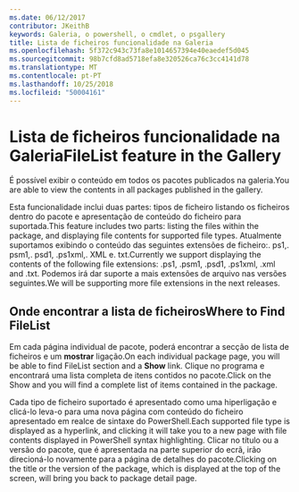 ```yaml
---
ms.date: 06/12/2017
contributor: JKeithB
keywords: Galeria, o powershell, o cmdlet, o psgallery
title: Lista de ficheiros funcionalidade na Galeria
ms.openlocfilehash: 5f372c943c73fa8e1014657394e40eaedef5d045
ms.sourcegitcommit: 98b7cfd8ad5718efa8e320526ca76c3cc4141d78
ms.translationtype: MT
ms.contentlocale: pt-PT
ms.lasthandoff: 10/25/2018
ms.locfileid: "50004161"
---
```

# <a name="filelist-feature-in-the-gallery"></a><span data-ttu-id="ea1c3-103">Lista de ficheiros funcionalidade na Galeria</span><span class="sxs-lookup"><span data-stu-id="ea1c3-103">FileList feature in the Gallery</span></span>

<span data-ttu-id="ea1c3-104">É possível exibir o conteúdo em todos os pacotes publicados na galeria.</span><span class="sxs-lookup"><span data-stu-id="ea1c3-104">You are able to view the contents in all packages published in the gallery.</span></span>

<span data-ttu-id="ea1c3-105">Esta funcionalidade inclui duas partes: tipos de ficheiro listando os ficheiros dentro do pacote e apresentação de conteúdo do ficheiro para suportada.</span><span class="sxs-lookup"><span data-stu-id="ea1c3-105">This feature includes two parts: listing the files within the package, and displaying file contents for supported file types.</span></span> <span data-ttu-id="ea1c3-106">Atualmente suportamos exibindo o conteúdo das seguintes extensões de ficheiro:. ps1,. psm1,. psd1, .ps1xml,. XML e. txt.</span><span class="sxs-lookup"><span data-stu-id="ea1c3-106">Currently we support displaying the contents of the following file extensions: .ps1, .psm1, .psd1, .ps1xml, .xml and .txt.</span></span> <span data-ttu-id="ea1c3-107">Podemos irá dar suporte a mais extensões de arquivo nas versões seguintes.</span><span class="sxs-lookup"><span data-stu-id="ea1c3-107">We will be supporting more file extensions in the next releases.</span></span>

## <a name="where-to-find-filelist"></a><span data-ttu-id="ea1c3-108">Onde encontrar a lista de ficheiros</span><span class="sxs-lookup"><span data-stu-id="ea1c3-108">Where to Find FileList</span></span>

<span data-ttu-id="ea1c3-109">Em cada página individual de pacote, poderá encontrar a secção de lista de ficheiros e um **mostrar** ligação.</span><span class="sxs-lookup"><span data-stu-id="ea1c3-109">On each individual package page, you will be able to find FileList section and a **Show** link.</span></span> <span data-ttu-id="ea1c3-110">Clique no programa e encontrará uma lista completa de itens contidos no pacote.</span><span class="sxs-lookup"><span data-stu-id="ea1c3-110">Click on the Show and you will find a complete list of items contained in the package.</span></span>

<span data-ttu-id="ea1c3-111">Cada tipo de ficheiro suportado é apresentado como uma hiperligação e clicá-lo leva-o para uma nova página com conteúdo do ficheiro apresentado em realce de sintaxe do PowerShell.</span><span class="sxs-lookup"><span data-stu-id="ea1c3-111">Each supported file type is displayed as a hyperlink, and clicking it will take you to a new page with file contents displayed in PowerShell syntax highlighting.</span></span> <span data-ttu-id="ea1c3-112">Clicar no título ou a versão do pacote, que é apresentada na parte superior do ecrã, irão direcioná-lo novamente para a página de detalhes do pacote.</span><span class="sxs-lookup"><span data-stu-id="ea1c3-112">Clicking on the title or the version of the package, which is displayed at the top of the screen, will bring you back to package detail page.</span></span>
